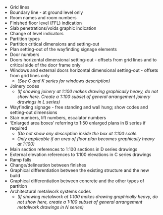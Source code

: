 - Grid lines
- Boundary line - at ground level only
- Room names and room numbers
- Finished floor level (FFL) indication
- Slab penetrations/voids graphic indication
- Change of level indicators
- Partition types
- Partition critical dimensions and setting-out
- Plan setting-out of the wayfinding signage elements
- Door numbers
- Doors horizontal dimensional setting-out - offsets from grid lines and to critical side of the door frame only
- Windows and external doors horizontal dimensional setting-out - offsets from grid lines only
    - _(See C and K series for windows description)_
- Joinery codes 
    - _(If showing joinery at <span class="highlight-red">1:100</span> makes drawing graphically heavy, do not show here. Create a <span class="highlight-red">1:100</span> subset of general arrangement joinery drawings in L series)_
- Wayfinding signage - free standing and wall hung; show codes and setting-out dimensions
- Stair numbers, lift numbers, escalator numbers
- ‘Enlarged area boxes’ referring to <span class="highlight-red">1:50</span> enlarged plans in B series if required
    - _(Do not show any description inside the box at <span class="highlight-red">1:100</span> scale._
    - _Only applicable if an area of floor plan becomes graphically heavy at <span class="highlight-red">1:100</span>)_
- Main section references to <span class="highlight-red">1:100</span> sections in D series drawings
- External elevation references to <span class="highlight-red">1:100</span> elevations in C series drawings
- Ramp falls
- Change/delineation between finishes
- Graphical differentiation between the existing structure and the new build
- Graphical differentiation between concrete and the other types of partition
- Architectural metalwork systems codes
    - _(If showing metalwork at <span class="highlight-red">1:100</span> makes drawing graphically heavy, do not show here, create a <span class="highlight-red">1:100</span> subset of general arrangement metalwork drawings in N series)_